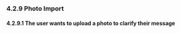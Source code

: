 ### 4.2.9 Photo Import




#### 4.2.9.1 The user wants to upload a photo to clarify their message




